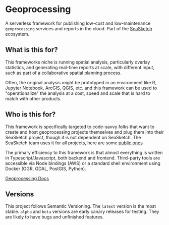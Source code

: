 # Geoprocessing

A serverless framework for publishing low-cost and low-maintenance `geoprocessing` services and reports in the cloud.  Part of the [SeaSketch](https://seasketch.org/) ecosystem.

## What is this for?

This frameworks niche is running spatial analysis, particularly overlay statistics, and generating real-time reports at scale, with different input, such as part of a collaborative spatial planning process.

Often, the original analysis might be prototyped in an environment like R, Jupyter Notebook, ArcGIS, QGIS, etc. and this framework can be used to "operationalize" the analysis at a cost, speed and scale that is hard to match with other products.

## Who is this for?

  This framework is specifically targeted to code-savvy folks that want to create and host geoprocessing projects themselves and plug them into their SeaSketch project, though it is not dependent on SeaSketch.  The SeaSketch team uses it for all projects, here are some [public ones](https://github.com/seasketch/geoprocessing/network/dependents?package_id=UGFja2FnZS0xMTc3OTQ1NDg5)

  The primary efficiency to this framework is that almost everything is written in Typescript/Javascript, both backend and frontend.  Third-party tools are accessible via Node bindings (AWS) or a standard shell environment using Docker (OGR, GDAL, PostGIS, Python).

[Geoprocessing Docs](https://github.com/seasketch/geoprocessing#readme)

## Versions

This project follows Semantic Versioning. The `latest` version is the most stable. `alpha` and `beta` versions are early canary releases for testing.  They are likely to have bugs and unfinished features.